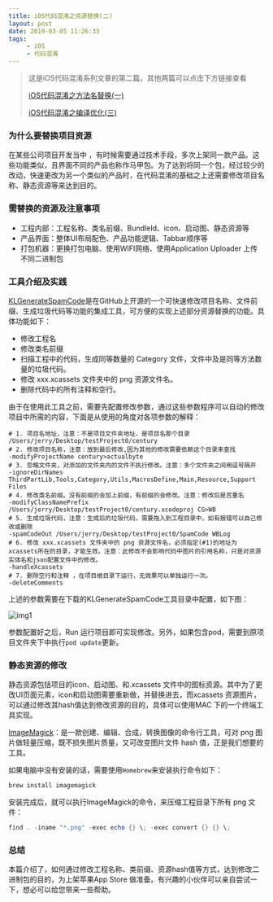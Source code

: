 ```yaml
---
title: iOS代码混淆之资源替换(二)
layout: post
date: 2019-03-05 11:26:33
tags: 
     - iOS
     - 代码混淆
---
```


> 这是iOS代码混淆系列文章的第二篇，其他两篇可以点击下方链接查看
>
> [iOS代码混淆之方法名替换(一)](<http://127.0.0.1:4000/2019/03/iOS%E4%BB%A3%E7%A0%81%E6%B7%B7%E6%B7%86%E4%B9%8B%E6%96%B9%E6%B3%95%E5%90%8D%E6%9B%BF%E6%8D%A2(%E4%B8%80)/>)
>
> [iOS代码混淆之编译优化(三)](<http://127.0.0.1:4000/2019/03/iOS%E4%BB%A3%E7%A0%81%E6%B7%B7%E6%B7%86%E4%B9%8B%E7%BC%96%E8%AF%91%E4%BC%98%E5%8C%96(%E4%B8%89)/>)

### 为什么要替换项目资源

在某些公司项目开发当中 ，有时候需要通过技术手段，多次上架同一款产品。这些功能类似，且界面不同的产品也称作马甲包。为了达到将同一个包，经过较少的改动，快速更改为另一个类似的产品时，在代码混淆的基础之上还需要修改项目名称、静态资源等来达到目的。

### 需替换的资源及注意事项

- 工程内部：工程名称、类名前缀、BundleId、icon、启动图、静态资源等
- 产品界面：整体UI布局配色、产品功能逻辑、Tabbar顺序等
- 打包机器：更换打包电脑、使用WIFI网络、使用Application Uploader 上传不同二进制包

### 工具介绍及实践

[KLGenerateSpamCode](https://github.com/klaus01/KLGenerateSpamCode)是在GitHub上开源的一个可快速修改项目名称、文件前缀、生成垃圾代码等功能的集成工具，可方便的实现上述部分资源替换的功能。具体功能如下：

- 修改工程名
- 修改类名前缀
- 扫描工程中的代码，生成同等数量的 Category 文件，文件中及是同等方法数量的垃圾代码。
- 修改 xxx.xcassets 文件夹中的 png 资源文件名。
- 删除代码中的所有注释和空行。

由于在使用此工具之前，需要先配置修改参数，通过这些参数程序可以自动的修改项目中所需的内容，下面是从使用的角度对各项参数的解释：

```shell
# 1. 项目名地址，注意：不是项目文件夹地址，是项目名那个目录
/Users/jerry/Desktop/testProject0/century
# 2. 修改项目名称，注意：放到最后修改,因为其他的修改需要依赖这个目录来查找
-modifyProjectName century>actualbyte
# 3. 忽略文件夹，对添加的文件夹内的文件不执行修改。注意：多个文件夹之间用逗号隔开
-ignoreDirNames ThirdPartLib,Tools,Category,Utils,MacrosDefine,Main,Resource,Support Files
# 4. 修改类名前缀。没有前缀的会加上前缀，有前缀的会修改。注意：修改后是否重名
-modifyClassNamePrefix /Users/jerry/Desktop/testProject0/century.xcodeproj CG>WB
# 5. 生成垃圾代码，注意：生成后的垃圾代码，需要拖入到工程目录中，如有报错可以自己修改或删除
-spamCodeOut /Users/jerry/Desktop/testProject0/SpamCode WBLog
# 6. 修改 xxx.xcassets 文件夹中的 png 资源文件名，必须指定(#1)的地址为xcassets所在的目录，才能生效。注意：此修改不会影响代码中图片的引用名称，只是对资源实体名和json配置文件中的修改。
-handleXcassets
# 7. 删除空行和注释 ，在项目根目录下运行，无效果可以单独运行一次。
-deleteComments
```

上述的参数需要在下载的KLGenerateSpamCode工具目录中配置，如下图：

​![img1](https://github.com/klaus01/KLGenerateSpamCode/raw/master/images/p2.png)

参数配置好之后，Run 运行项目即可实现修改。另外，如果包含pod，需要到原项目文件夹下中执行`pod update`更新。

### 静态资源的修改

静态资源包括项目的icon、启动图、和.xcassets 文件中的图标资源。其中为了更改UI页面元素，icon和启动图需要重新做，并替换进去，而xcassets 资源图片，可以通过修改其hash值达到修改资源的目的，具体可以使用MAC 下的一个终端工具实现。

[ImageMagick](http://www.imagemagick.org/script/index.php)：是一款创建、编辑、合成，转换图像的命令行工具，可对 png 图片做轻量压缩，既不损失图片质量，又可改变图片文件 hash 值，正是我们想要的工具。

如果电脑中没有安装的话，需要使用`Homebrew`来安装执行命令如下：

```powershell
brew install imagemagick
```

安装完成后，就可以执行ImageMagick的命令，来压缩工程目录下所有 png 文件：

```powershell
find . -iname "*.png" -exec echo {} \; -exec convert {} {} \;
```

### 总结

本篇介绍了，如何通过修改工程名称、类前缀、资源hash值等方式，达到修改二进制包的目的，为上架苹果App Store 做准备。有兴趣的小伙伴可以亲自尝试一下，想必可以给您带来一些帮助。